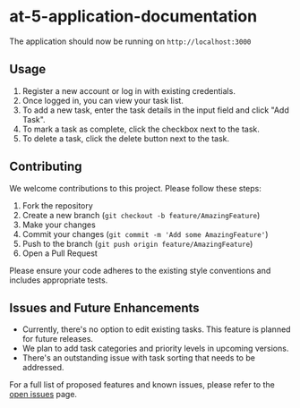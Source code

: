 # at-5-application-documentation

The application should now be running on `http://localhost:3000`

## Usage
1. Register a new account or log in with existing credentials.
2. Once logged in, you can view your task list.
3. To add a new task, enter the task details in the input field and click "Add Task".
4. To mark a task as complete, click the checkbox next to the task.
5. To delete a task, click the delete button next to the task.

## Contributing
We welcome contributions to this project. Please follow these steps:

1. Fork the repository
2. Create a new branch (`git checkout -b feature/AmazingFeature`)
3. Make your changes
4. Commit your changes (`git commit -m 'Add some AmazingFeature'`)
5. Push to the branch (`git push origin feature/AmazingFeature`)
6. Open a Pull Request

Please ensure your code adheres to the existing style conventions and includes appropriate tests.

## Issues and Future Enhancements
- Currently, there's no option to edit existing tasks. This feature is planned for future releases.
- We plan to add task categories and priority levels in upcoming versions.
- There's an outstanding issue with task sorting that needs to be addressed.

For a full list of proposed features and known issues, please refer to the [open issues](https://github.com/yourusername/task-management-app/issues) page.

 
